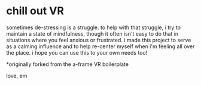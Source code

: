 # chill out VR 

sometimes de-stressing is a struggle. to help with that struggle, i try to maintain a state of mindfulness, though it often isn't easy to do that in situations where you feel anxious or frustrated. i made this project to serve as a calming influence and to help re-center myself when i'm feeling all over the place. i hope you can use this to your own needs too!

*originally forked from the a-frame VR boilerplate

love,
em
